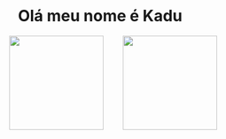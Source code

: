 <div align="center">
        <h1>Olá meu nome é Kadu</h1>
        <a href="https://github.com/Kadu17"></a>
        <img height="170em" src="https://github-readme-stats.vercel.app/api?username=Kadu17&show_icons=true&theme=github_dark&include_all_commits=true&count_private=true"/>
        <img height="170em" src="https://github-readme-stats.vercel.app/api/top-langs/?username=kadu17&layout=compact&langs_count=7&theme=github_dark"/>
    </div>

<!--
**Kadu17/Kadu17** is a ✨ _special_ ✨ repository because its `README.md` (this file) appears on your GitHub profile.

Here are some ideas to get you started:

- 🔭 I’m currently working on ...
- 🌱 I’m currently learning ...
- 👯 I’m looking to collaborate on ...
- 🤔 I’m looking for help with ...
- 💬 Ask me about ...
- 📫 How to reach me: ...
- 😄 Pronouns: ...
- ⚡ Fun fact: ...
-->
